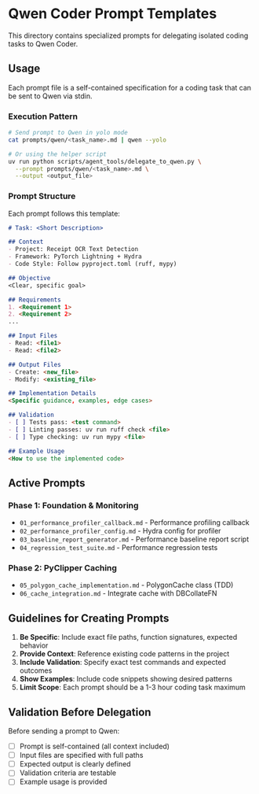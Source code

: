 # Qwen Coder Prompt Templates

This directory contains specialized prompts for delegating isolated coding tasks to Qwen Coder.

## Usage

Each prompt file is a self-contained specification for a coding task that can be sent to Qwen via stdin.

### Execution Pattern

```bash
# Send prompt to Qwen in yolo mode
cat prompts/qwen/<task_name>.md | qwen --yolo

# Or using the helper script
uv run python scripts/agent_tools/delegate_to_qwen.py \
  --prompt prompts/qwen/<task_name>.md \
  --output <output_file>
```

### Prompt Structure

Each prompt follows this template:

```markdown
# Task: <Short Description>

## Context
- Project: Receipt OCR Text Detection
- Framework: PyTorch Lightning + Hydra
- Code Style: Follow pyproject.toml (ruff, mypy)

## Objective
<Clear, specific goal>

## Requirements
1. <Requirement 1>
2. <Requirement 2>
...

## Input Files
- Read: <file1>
- Read: <file2>

## Output Files
- Create: <new_file>
- Modify: <existing_file>

## Implementation Details
<Specific guidance, examples, edge cases>

## Validation
- [ ] Tests pass: <test command>
- [ ] Linting passes: uv run ruff check <file>
- [ ] Type checking: uv run mypy <file>

## Example Usage
<How to use the implemented code>
```

## Active Prompts

### Phase 1: Foundation & Monitoring
- `01_performance_profiler_callback.md` - Performance profiling callback
- `02_performance_profiler_config.md` - Hydra config for profiler
- `03_baseline_report_generator.md` - Performance baseline report script
- `04_regression_test_suite.md` - Performance regression tests

### Phase 2: PyClipper Caching
- `05_polygon_cache_implementation.md` - PolygonCache class (TDD)
- `06_cache_integration.md` - Integrate cache with DBCollateFN

## Guidelines for Creating Prompts

1. **Be Specific**: Include exact file paths, function signatures, expected behavior
2. **Provide Context**: Reference existing code patterns in the project
3. **Include Validation**: Specify exact test commands and expected outcomes
4. **Show Examples**: Include code snippets showing desired patterns
5. **Limit Scope**: Each prompt should be a 1-3 hour coding task maximum

## Validation Before Delegation

Before sending a prompt to Qwen:
- [ ] Prompt is self-contained (all context included)
- [ ] Input files are specified with full paths
- [ ] Expected output is clearly defined
- [ ] Validation criteria are testable
- [ ] Example usage is provided
